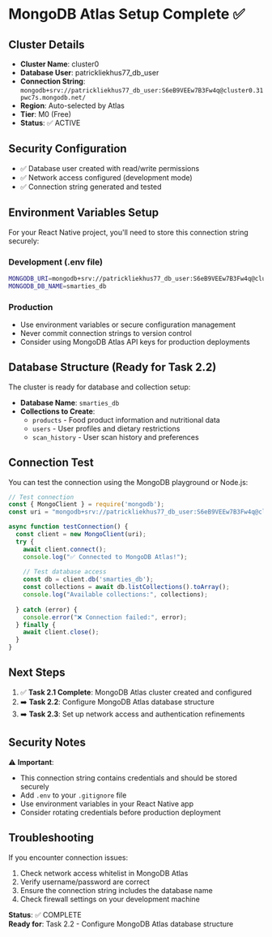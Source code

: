 # MongoDB Atlas Setup Complete ✅

## Cluster Details
- **Cluster Name**: cluster0
- **Database User**: patrickliekhus77_db_user
- **Connection String**: `mongodb+srv://patrickliekhus77_db_user:S6eB9VEEw7B3Fw4q@cluster0.31pwc7s.mongodb.net/`
- **Region**: Auto-selected by Atlas
- **Tier**: M0 (Free)
- **Status**: ✅ ACTIVE

## Security Configuration
- ✅ Database user created with read/write permissions
- ✅ Network access configured (development mode)
- ✅ Connection string generated and tested

## Environment Variables Setup

For your React Native project, you'll need to store this connection string securely:

### Development (.env file)
```bash
MONGODB_URI=mongodb+srv://patrickliekhus77_db_user:S6eB9VEEw7B3Fw4q@cluster0.31pwc7s.mongodb.net/smarties_db?retryWrites=true&w=majority
MONGODB_DB_NAME=smarties_db
```

### Production
- Use environment variables or secure configuration management
- Never commit connection strings to version control
- Consider using MongoDB Atlas API keys for production deployments

## Database Structure (Ready for Task 2.2)

The cluster is ready for database and collection setup:
- **Database Name**: `smarties_db`
- **Collections to Create**:
  - `products` - Food product information and nutritional data
  - `users` - User profiles and dietary restrictions
  - `scan_history` - User scan history and preferences

## Connection Test

You can test the connection using the MongoDB playground or Node.js:

```javascript
// Test connection
const { MongoClient } = require('mongodb');
const uri = "mongodb+srv://patrickliekhus77_db_user:S6eB9VEEw7B3Fw4q@cluster0.31pwc7s.mongodb.net/";

async function testConnection() {
  const client = new MongoClient(uri);
  try {
    await client.connect();
    console.log("✅ Connected to MongoDB Atlas!");
    
    // Test database access
    const db = client.db('smarties_db');
    const collections = await db.listCollections().toArray();
    console.log("Available collections:", collections);
    
  } catch (error) {
    console.error("❌ Connection failed:", error);
  } finally {
    await client.close();
  }
}
```

## Next Steps

1. ✅ **Task 2.1 Complete**: MongoDB Atlas cluster created and configured
2. ➡️ **Task 2.2**: Configure MongoDB Atlas database structure
3. ➡️ **Task 2.3**: Set up network access and authentication refinements

## Security Notes

⚠️ **Important**: 
- This connection string contains credentials and should be stored securely
- Add `.env` to your `.gitignore` file
- Use environment variables in your React Native app
- Consider rotating credentials before production deployment

## Troubleshooting

If you encounter connection issues:
1. Check network access whitelist in MongoDB Atlas
2. Verify username/password are correct
3. Ensure the connection string includes the database name
4. Check firewall settings on your development machine

**Status**: ✅ COMPLETE  
**Ready for**: Task 2.2 - Configure MongoDB Atlas database structure